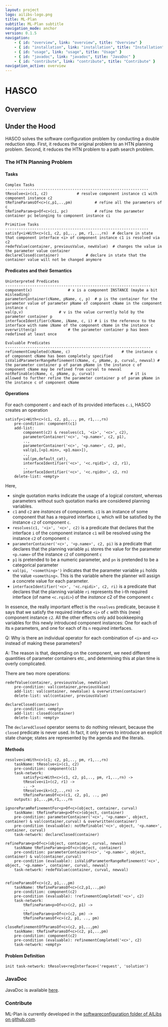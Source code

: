 ```yaml
---
layout: project
logo: ailibs-logo.png
title: ML-Plan
subtitle: ML-Plan subtitle
navigation_mode: anchor
version: 0.1.5
navigation:
    - { id: "overview", link: "overview", title: "Overview" }
    - { id: "installation", link: "installation", title: "Installation" }
    - { id: "usage", link: "usage", title: "Usage" }
    - { id: "javadoc", link: "javadoc", title: "JavaDoc" }
    - { id: "contribute", link: "contribute", title: "Contribute" }
navigation_active: overview
---
```

# HASCO
## Overview

## Under the Hood
HASCO solves the software configuration problem by conducting a double reduction step.
First, it reduces the original problem to an HTN planning problem.
Second, it reduces the HTN problem to a path search problem.

### The HTN Planning Problem

#### Tasks
```
Complex Tasks
----------------------------------------------------------------
tResolve<i>(c1, c2)				# resolve component instance c1 with component instance c2
tRefineParamsOf<c>(c,p1,..,pm)			# refine all the parameters of c
tRefineParam<p>Of<c>(ci, pc)			# refine the parameter container pc belonging to component instance ci

Primitive Tasks
----------------------------------------------------------------
satisfy<i>With<c>(c1, c2, p1,.., pm, r1,..,rn)	# declare in state that component interface <i> of component instance c1 is resolved via c2
redefValue(container, previousValue, newValue)	# changes the value in the parameter value container
declareClosed(container)			# declare in state that the container value will not be changed anymore
```

#### Predicates and their Semantics
```
Uninterpreted Predicates
-----------------------------------------------------------------
component(x)				# x is a component INSTANCE (maybe a bit misleading)
parameterContainer(cName, pName, c, p)	# p is the container for the parameter value of parameter pName of component cName in the component instance c
val(p,v)				# v is the value currently hold by the parameter container p
interfaceIdentifier(cName, iName, c, i)	# i is the reference to the interface with name iName of the component cName in the instance c
overwritten(p)				# the parameter container p has been redefined at least once

Evaluable Predicates
-----------------------------------------------------------------
refinementCompleted(cName, c)						# the instance c of component cName has been completely specified
isValidParameterRangeRefinement(cName, c, pName, p, curval, newval)	# the parameter container p of param pName in the instance c of component cName may be refined from curval to newval
notRefinable(cName, c, pName, p, curval)				# it is allowed to further refine the parameter container p of param pName in the instance c of component cName

```


#### Operations
For each component `c` and each of its provided interfaces `c.i`, HASCO creates an operation
```
satisfy<i>With<c>(c1, c2, p1,.., pm, r1,..,rn)
	pre-condition: component(c1)
	add-list:
		component(c2) & resolves(c1, '<i>', '<c>', c2),
		parameterContainer('<c>', '<p.name>', c2, p1),
		..,
		parameterContainer('<c>', '<p.name>', c2, pm),
		val(p1,[<p1.min>, <p1.max>]),
		..,
		val(pm,default_cat),
		interfaceIdentifier('<c>', '<c.rqid1>', c2, r1),
		..
		interfaceIdentifier('<c>', '<c.rqidn>', c2, rn)
	delete-list: <empty>
```
Here,
* single quotation marks indicate the usage of a logical *constant*, whereas parameters without such quotation marks are considered planning variables.
* `c1` and `c2` are *instances* of components. `c1` is an instance of some component that has a required interface `i`, which will be satisfied by the instance `c2` of component `c`.
* `resolves(c1, '<i>', '<c>', c2)` is a predicate that declares that the interface `i` of the component instance `c1` will be resolved using the instance `c2` of component `c`
* `parameterContainer('<c>', '<p.name>', c2, pi)` is a predicate that declares that the planning variable `pi` stores the value for the parameter `<p.name>` of the instance `c2` of component `c`
* `p1` is pretended to be a numeric parameter, and `pn` is pretended to be a categorical parameter
* `val(pi, '<something>')` indicates that the parameter variable `pi` holds the value `<something>`. This is the variable where the planner will assign a concrete value for each parameter.
* `interfaceIdentifier('<c>', '<c.rqidi>', c2, ri)` is a predicate that declares that the planning variable `ri` represents the i-th required interface (of name `<c.rqidi>`) of the *instance* c2 of the component `c`

In essence, the really important effect is the `resolves` predicate, because it says that we satisfy the required interface `<i>` of `c` with this (new) component instance `c2`. All the other effects only add bookkeeping variables for this newly introduced component instances: One for each of its `m` parameters, and one for each of its `n` required interfaces.

Q: Why is there an individual operator for each combination of `<i>` and `<c>` instead of making these parameters?

A: The reason is that, depending on the component, we need different quantities of parameter containers etc., and determining this at plan time is overly complicated.


There are two more operations:
```
redefValue(container, previousValue, newValue)
	pre-condition: val(container,previousValue)
	add-list: val(container, newValue) & overwritten(container)
	delete-list: val(container, previousValue)
 
declareClosed(container)
	pre-condition: <empty>
	add-list: closed(container)
	delete-list: <empty>
```
The `declaredClosed` operator seems to do nothing relevant, because the `closed` predicate is never used. In fact, it only serves to introduce an explicit state change; states are represented by the agenda and the literals.

#### Methods

```
resolve<i>With<c>(c1; c2, p1,.., pm, r1,..,rn)
	taskName: tResolve<i>(c1, c2)
	pre-condition: component(c1)
	task-network:
		satisfy<i>With<c>(c1, c2, p1,.., pm, r1,..,rn) ->
		tResolve<i1>(c2, r1) ->
		.. ->
		tResolve<ik>(c2,..,rn) ->
		tRefineParamsOf<c>(c1, c2, p1, .., pm)
	outputs: p1,..,pm,r1,..,rn

ignoreParamRefinementFor<p>Of<c>(object, container, curval)
	taskName: tRefineParam<p>Of<c>(object, container)
	pre-condition: parameterContainer('<c>', '<p.name>', object, container) & val(container,curval) & overwritten(container)
	pre-condition (evaluable): notRefinable('<c>', object, '<p.name>', container, curval)
	task-network: declareClosed(container)

refineParam<p>Of<c>(object, container, curval, newval)
	taskName tRefineParam<p>Of<c>(object, container)
	pre-condition: parameterContainer(<c>', '<p.name>', object, container) & val(container,curval)
	pre-condition (evaluable): isValidParameterRangeRefinement('<c>', object, '<p.name>', container, curval, newval)
	task-network: redefValue(container, curval, newval)
	

refineParamsOf<c>(c2, p1,..,pm)
	taskName: tRefineParamsOf<c>(c2,p1,..,pm)
	pre-condition: component(c2)
	pre-condition (evaluable): !refinementCompleted('<c>', c2)
	task-network:
		tRefineParam<p>Of<c>(c2, p1) ->
		..
		tRefineParam<p>Of<c>(c2, pm) ->
		tRefineParamsOf<c>(c2, p1, .., pm)

closeRefinementOfParamsOf<c>(c2, p1,..,pm)
	taskName: tRefineParamsOf<c>(c2, p1,..,pm)
	pre-condition: component(c2)
	pre-condition (evaluable): refinementCompleted('<c>', c2)
	task-network: <empty>
```

#### Problem Definition
```
init task-network: tResolve<reqInterface>('request', 'solution')
```

### JavaDoc
JavaDoc is available [here](https://javadoc.io/doc/ai.libs/hasco-core/).

### Contribute
ML-Plan is currently developed in the [softwareconfiguration folder of AILibs on github.com](https://github.com/fmohr/AILibs/tree/master/softwareconfiguration/mlplan).
